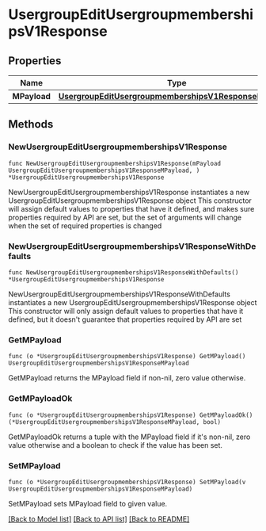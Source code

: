 # UsergroupEditUsergroupmembershipsV1Response

## Properties

Name | Type | Description | Notes
------------ | ------------- | ------------- | -------------
**MPayload** | [**UsergroupEditUsergroupmembershipsV1ResponseMPayload**](UsergroupEditUsergroupmembershipsV1ResponseMPayload.md) |  | 

## Methods

### NewUsergroupEditUsergroupmembershipsV1Response

`func NewUsergroupEditUsergroupmembershipsV1Response(mPayload UsergroupEditUsergroupmembershipsV1ResponseMPayload, ) *UsergroupEditUsergroupmembershipsV1Response`

NewUsergroupEditUsergroupmembershipsV1Response instantiates a new UsergroupEditUsergroupmembershipsV1Response object
This constructor will assign default values to properties that have it defined,
and makes sure properties required by API are set, but the set of arguments
will change when the set of required properties is changed

### NewUsergroupEditUsergroupmembershipsV1ResponseWithDefaults

`func NewUsergroupEditUsergroupmembershipsV1ResponseWithDefaults() *UsergroupEditUsergroupmembershipsV1Response`

NewUsergroupEditUsergroupmembershipsV1ResponseWithDefaults instantiates a new UsergroupEditUsergroupmembershipsV1Response object
This constructor will only assign default values to properties that have it defined,
but it doesn't guarantee that properties required by API are set

### GetMPayload

`func (o *UsergroupEditUsergroupmembershipsV1Response) GetMPayload() UsergroupEditUsergroupmembershipsV1ResponseMPayload`

GetMPayload returns the MPayload field if non-nil, zero value otherwise.

### GetMPayloadOk

`func (o *UsergroupEditUsergroupmembershipsV1Response) GetMPayloadOk() (*UsergroupEditUsergroupmembershipsV1ResponseMPayload, bool)`

GetMPayloadOk returns a tuple with the MPayload field if it's non-nil, zero value otherwise
and a boolean to check if the value has been set.

### SetMPayload

`func (o *UsergroupEditUsergroupmembershipsV1Response) SetMPayload(v UsergroupEditUsergroupmembershipsV1ResponseMPayload)`

SetMPayload sets MPayload field to given value.



[[Back to Model list]](../README.md#documentation-for-models) [[Back to API list]](../README.md#documentation-for-api-endpoints) [[Back to README]](../README.md)


